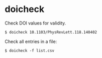 # doicheck

Check DOI values for validity.

```
$ doicheck 10.1103/PhysRevLett.118.140402
```

Check all entries in a file:

```
$ doicheck -f list.csv
```

